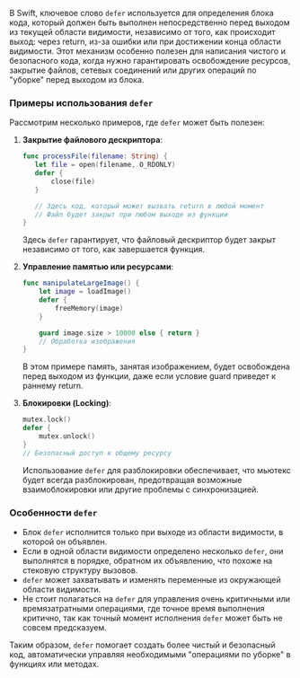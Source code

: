 В Swift, ключевое слово `defer` используется для определения блока кода, который должен быть выполнен непосредственно перед выходом из текущей области видимости, независимо от того, как происходит выход: через return, из-за ошибки или при достижении конца области видимости. Этот механизм особенно полезен для написания чистого и безопасного кода, когда нужно гарантировать освобождение ресурсов, закрытие файлов, сетевых соединений или других операций по "уборке" перед выходом из блока.

### Примеры использования `defer`

Рассмотрим несколько примеров, где `defer` может быть полезен:

1. **Закрытие файлового дескриптора**:

   ```swift
   func processFile(filename: String) {
      let file = open(filename, O_RDONLY)
      defer {
          close(file)
      }

      // Здесь код, который может вызвать return в любой момент
      // Файл будет закрыт при любом выходе из функции
   }
   ```

   Здесь `defer` гарантирует, что файловый дескриптор будет закрыт независимо от того, как завершается функция.

2. **Управление памятью или ресурсами**:

   ```swift
   func manipulateLargeImage() {
       let image = loadImage()
       defer {
           freeMemory(image)
       }

       guard image.size > 10000 else { return }
       // Обработка изображения
   }
   ```

   В этом примере память, занятая изображением, будет освобождена перед выходом из функции, даже если условие guard приведет к раннему return.

3. **Блокировки (Locking)**:

   ```swift
   mutex.lock()
   defer {
       mutex.unlock()
   }
   // Безопасный доступ к общему ресурсу
   ```

   Использование `defer` для разблокировки обеспечивает, что мьютекс будет всегда разблокирован, предотвращая возможные взаимоблокировки или другие проблемы с синхронизацией.

### Особенности `defer`

- Блок `defer` исполнится только при выходе из области видимости, в которой он объявлен. 
- Если в одной области видимости определено несколько `defer`, они выполнятся в порядке, обратном их объявлению, что похоже на стековую структуру вызовов.
- `defer` может захватывать и изменять переменные из окружающей области видимости.
- Не стоит полагаться на `defer` для управления очень критичными или времязатратными операциями, где точное время выполнения критично, так как точный момент исполнения `defer` может быть не совсем предсказуем.

Таким образом, `defer` помогает создать более чистый и безопасный код, автоматически управляя необходимыми "операциями по уборке" в функциях или методах.
